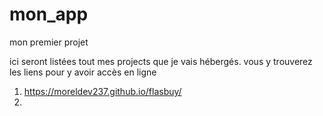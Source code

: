 # mon_app
mon premier projet 

ici seront listées tout mes projects que je vais hébergés. vous y trouverez les liens pour y avoir accès en ligne 
1.  https://moreldev237.github.io/flasbuy/
2.  
